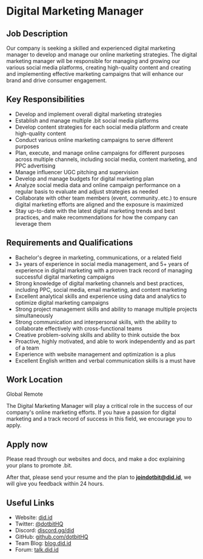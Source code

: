 # Digital Marketing Manager

## Job Description

Our company is seeking a skilled and experienced digital marketing manager to develop and manage our online marketing strategies. The digital marketing manager will be responsible for managing and growing our various social media platforms, creating high-quality content and creating and implementing effective marketing campaigns that will enhance our brand and drive consumer engagement.

## Key Responsibilities

- Develop and implement overall digital marketing strategies
- Establish and manage multiple .bit social media platforms
- Develop content strategies for each social media platform and create high-quality content
- Conduct various online marketing campaigns to serve different purposes
- Plan, execute, and manage online campaigns for different purposes across multiple channels, including social media, content marketing, and PPC advertising
- Manage influencer UGC pitching and supervision 
- Develop and manage budgets for digital marketing plan
- Analyze social media data and online campaign performance on a regular basis to evaluate and adjust strategies as needed
- Collaborate with other team members (event, community..etc.) to ensure digital marketing efforts are aligned and the exposure is maximized 
- Stay up-to-date with the latest digital marketing trends and best practices, and make recommendations for how the company can leverage them

## Requirements and Qualifications

- Bachelor's degree in marketing, communications, or a related field
- 3+ years of experience in social media management, and 5+ years of experience in digital marketing with a proven track record of managing successful digital marketing campaigns
- Strong knowledge of digital marketing channels and best practices, including PPC, social media, email marketing, and content marketing
- Excellent analytical skills and experience using data and analytics to optimize digital marketing campaigns
- Strong project management skills and ability to manage multiple projects simultaneously
- Strong communication and interpersonal skills, with the ability to collaborate effectively with cross-functional teams
- Creative problem-solving skills and ability to think outside the box
- Proactive, highly motivated, and able to work independently and as part of a team
- Experience with website management and optimization is a plus
- Excellent English written and verbal communication skills is a must have

## Work Location

Global Remote

The Digital Marketing Manager will play a critical role in the success of our company's online marketing efforts. If you have a passion for digital marketing and a track record of success in this field, we encourage you to apply.

## Apply now

Please read through our websites and docs, and make a doc explaining your plans to promote .bit.

After that, please send your resume and the plan to **joindotbit@did.id**, we will give you feedback within 24 hours.

## Useful Links
- Website: [did.id](https://did.id)
- Twitter: [@dotbitHQ](https://twitter.com/dotbithq)
- Discord: [discord.gg/did](https://discord.gg/did)
- GitHub: [github.com/dotbitHQ](https://github.com/dotbitHQ)
- Team Blog: [blog.did.id](https://blog.did.id)
- Forum: [talk.did.id](https://talk.did.id)